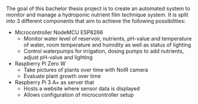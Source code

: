 The goal of this bachelor thesis project is to create an automated system to monitor and manage a hydroponic nutrient film technique system.
It is split into 3 different components that aim to achieve the following possibilities:
- Microcontroller NodeMCU ESP8266
    - Monitor water level of reservoir, nutrients, pH-value and temperature of water, room temperature and humidity as well as status of lighting
    - Control waterpumps for irrigation, dosing pumps to add nutrients, adjust pH-value and lighting
- Raspberry Pi Zero W
    - Take pictures of plants over time with NoIR camera
    - Evaluate plant growth over time
- Raspberry Pi 3 A+ as server that
    - Hosts a website where sensor data is displayed
    - Allows configuration of microcontroller setup
